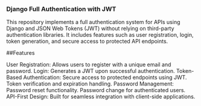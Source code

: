 ### Django Full Authentication with JWT
This repository implements a full authentication system for APIs using Django and JSON Web Tokens (JWT) without relying on third-party authentication libraries. It includes features such as user registration, login, token generation, and secure access to protected API endpoints.

##Features

User Registration: Allows users to register with a unique email and password.
Login: Generates a JWT upon successful authentication.
Token-Based Authentication:
Secure access to protected endpoints using JWT.
Token verification and expiration handling.
Password Management:
Password reset functionality.
Password change for authenticated users.
API-First Design: Built for seamless integration with client-side applications.
